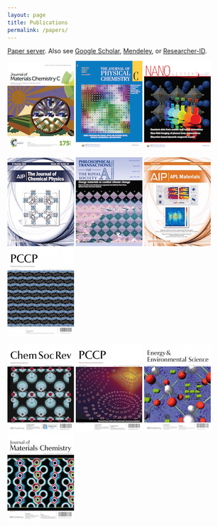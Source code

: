 ```yaml
---
layout: page
title: Publications 
permalink: /papers/
---
```


[Paper server](http://people.bath.ac.uk/aw558/publications/).
Also see 
[Google Scholar](https://scholar.google.co.uk/citations?user=Ktvn91gAAAAJ&hl=en),
[Mendeley](https://www.mendeley.com/profiles/aron-walsh/),
or
[Researcher-ID](http://www.researcherid.com/rid/A-7843-2008).

![](/assets/jmcc-2016.jpg) ![](/assets/jpcc-2015.jpg) ![](/assets/nl-2015.jpg) 

![](/assets/jcp-2015.jpg) ![](/assets/prs-2010.jpg) ![](/assets/aplmat-2014.jpg) ![](/assets/pccp-2012.jpg) 

![](/assets/csr-2011.jpg) ![](/assets/pccp-2010.jpg)  ![](/assets/ees-2009.jpg) ![](/assets/jmc-2006.jpg)



